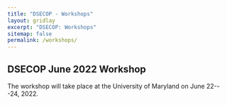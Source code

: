 ```yaml
---
title: "DSECOP - Workshops"
layout: gridlay
excerpt: "DSECOP: Workshops"
sitemap: false
permalink: /workshops/
---
```


## DSECOP June 2022 Workshop

The workshop will take place at the University of Maryland on June 22---24, 2022.